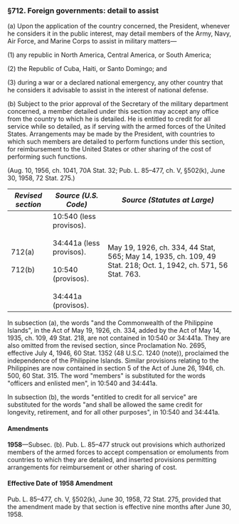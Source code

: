 ### §712. Foreign governments: detail to assist ###

(a) Upon the application of the country concerned, the President, whenever he considers it in the public interest, may detail members of the Army, Navy, Air Force, and Marine Corps to assist in military matters—

(1) any republic in North America, Central America, or South America;

(2) the Republic of Cuba, Haiti, or Santo Domingo; and

(3) during a war or a declared national emergency, any other country that he considers it advisable to assist in the interest of national defense.

(b) Subject to the prior approval of the Secretary of the military department concerned, a member detailed under this section may accept any office from the country to which he is detailed. He is entitled to credit for all service while so detailed, as if serving with the armed forces of the United States. Arrangements may be made by the President, with countries to which such members are detailed to perform functions under this section, for reimbursement to the United States or other sharing of the cost of performing such functions.

(Aug. 10, 1956, ch. 1041, 70A Stat. 32; Pub. L. 85–477, ch. V, §502(k), June 30, 1958, 72 Stat. 275.)

|  *Revised section*   |                                               *Source (U.S. Code)*                                               |                                         *Source (Statutes at Large)*                                         |
|----------------------|------------------------------------------------------------------------------------------------------------------|--------------------------------------------------------------------------------------------------------------|
|712(a)<br/><br/>712(b)|10:540 (less provisos).<br/><br/>34:441a (less provisos).<br/><br/>10:540 (provisos).<br/><br/>34:441a (provisos).|May 19, 1926, ch. 334, 44 Stat, 565; May 14, 1935, ch. 109, 49 Stat. 218; Oct. 1, 1942, ch. 571, 56 Stat. 763.|

In subsection (a), the words "and the Commonwealth of the Philippine Islands", in the Act of May 19, 1926, ch. 334, added by the Act of May 14, 1935, ch. 109, 49 Stat. 218, are not contained in 10:540 or 34:441a. They are also omitted from the revised section, since Proclamation No. 2695, effective July 4, 1946, 60 Stat. 1352 (48 U.S.C. 1240 (note)), proclaimed the independence of the Philippine Islands. Similar provisions relating to the Philippines are now contained in section 5 of the Act of June 26, 1946, ch. 500, 60 Stat. 315. The word "members" is substituted for the words "officers and enlisted men", in 10:540 and 34:441a.

In subsection (b), the words "entitled to credit for all service" are substituted for the words "and shall be allowed the same credit for longevity, retirement, and for all other purposes", in 10:540 and 34:441a.

#### Amendments ####

**1958**—Subsec. (b). Pub. L. 85–477 struck out provisions which authorized members of the armed forces to accept compensation or emoluments from countries to which they are detailed, and inserted provisions permitting arrangements for reimbursement or other sharing of cost.

#### Effective Date of 1958 Amendment ####

Pub. L. 85–477, ch. V, §502(k), June 30, 1958, 72 Stat. 275, provided that the amendment made by that section is effective nine months after June 30, 1958.